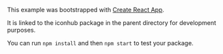 This example was bootstrapped with [Create React App](https://github.com/facebook/create-react-app).

It is linked to the iconhub package in the parent directory for development purposes.

You can run `npm install` and then `npm start` to test your package.
